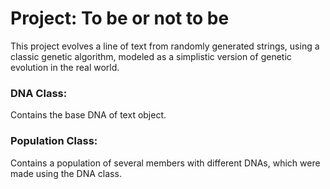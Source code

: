 # Project: To be or not to be

This project evolves a line of text from randomly generated strings, using a classic genetic algorithm, modeled as a simplistic version of genetic evolution in the real world.

### DNA Class:
Contains the base DNA of text object.

### Population Class:
Contains a population of several members with different DNAs, which were made using the DNA class.
